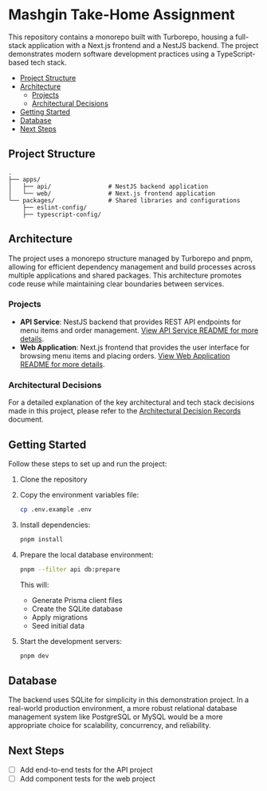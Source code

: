 # Mashgin Take-Home Assignment



This repository contains a monorepo built with Turborepo, housing a full-stack application with a Next.js frontend and a NestJS backend. The project demonstrates modern software development practices using a TypeScript-based tech stack.


- [Project Structure](#project-structure)
- [Architecture](#architecture)
  - [Projects](#projects)
  - [Architectural Decisions](#architectural-decisions)
- [Getting Started](#getting-started)
- [Database](#database)
- [Next Steps](#next-steps)


## Project Structure

```
.
├── apps/                   
│   ├── api/                # NestJS backend application
│   └── web/                # Next.js frontend application
└── packages/               # Shared libraries and configurations
    ├── eslint-config/      
    ├── typescript-config/  
```

## Architecture

[//]: # "Insert architecture diagram here"

The project uses a monorepo structure managed by Turborepo and pnpm, allowing for efficient dependency management and build processes across multiple applications and shared packages. This architecture promotes code reuse while maintaining clear boundaries between services.

### Projects

- **API Service**: NestJS backend that provides REST API endpoints for menu items and order management. [View API Service README for more details](./apps/api/README.md).
- **Web Application**: Next.js frontend that provides the user interface for browsing menu items and placing orders. [View Web Application README for more details](./apps/web/README.md).

### Architectural Decisions

For a detailed explanation of the key architectural and tech stack decisions made in this project, please refer to the [Architectural Decision Records](./ARCHITECTURE.md) document.

## Getting Started

Follow these steps to set up and run the project:

1. Clone the repository
2. Copy the environment variables file:
   ```bash
   cp .env.example .env
   ```
3. Install dependencies:
   ```bash
   pnpm install
   ```
4. Prepare the local database environment:
   ```bash
   pnpm --filter api db:prepare
   ```
   This will:
   - Generate Prisma client files
   - Create the SQLite database
   - Apply migrations
   - Seed initial data

5. Start the development servers:
   ```bash
   pnpm dev
   ```

## Database

The backend uses SQLite for simplicity in this demonstration project. In a real-world production environment, a more robust relational database management system like PostgreSQL or MySQL would be a more appropriate choice for scalability, concurrency, and reliability.

## Next Steps

- [ ] Add end-to-end tests for the API project
- [ ] Add component tests for the web project

